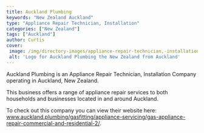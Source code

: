 ```yaml
---
title: Auckland Plumbing
keywords: "New Zealand Auckland"
type: "Appliance Repair Technician, Installation"
categories: ["New Zealand"]
tags: ["Auckland"]
author: Curtis
cover: 
 image: /img/directory-images/appliance-repair-technician,-installation/auckland-plumbing.webp
 alt: 'Logo for Auckland Plumbing the New Zealand from Auckland'
---
```


Auckland Plumbing is an Appliance Repair Technician, Installation Company operating in Auckland, New Zealand.

This business offers a range of appliance repair services to both households and businesses located in and around Auckland.



To check out this company you can view their website here: www.auckland.plumbing/gasfitting/appliance-servicing/gas-appliance-repair-commercial-and-residential-2/.
